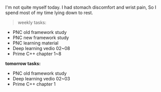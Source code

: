 I'm not quite myself today. I had stomach discomfort and wrist pain, So I spend most of my time lying down to rest.

> weekly tasks:
+ PNC old framework study
+ PNC new framework study
+ PNC learning material
+ Deep learning vedio 02~08
+ Prime C++ chapter 1~8

**tomorrow tasks:**
- PNC old framework study
- Deep learning vedio 02~03
- Prime C++ chapter 1
